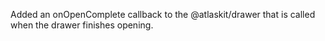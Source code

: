 Added an onOpenComplete callback to the @atlaskit/drawer that is called when the drawer finishes opening.
